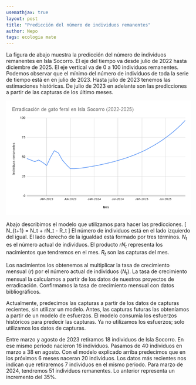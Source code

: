 ```yaml
---
usemathjax: true
layout: post
title: "Predicción del número de individuos remanentes"
author: Nepo
tags: ecologia mate
---
```




La figura de abajo muestra la predicción del número de individuos remanentes en Isla Socorro.
El eje del tiempo va desde julio de 2022 hasta diciembre de 2025.
El eje vertical va de 0 a 100 individuos remanentes.
Podemos observar que el mínimo del número de individuos de toda la serie de tiempo está en en julio de 2023.
Hasta julio de 2023 tenemos las estimaciones históricas.
De julio de 2023 en adelante son las predicciones a partir de las capturas de los último meses.

![erradicación de gato feral en isla socorro](/assets/images/erradicacion-gato-feral-isla-socorro.png)

Abajo describimos el modelo que utilizamos para hacer las predicciones.
\[ N_{t+1} = N_t + rN_t  - R_t \]
El número de individuos está en el lado izquierdo del igual.
El lado derecho de la igualdad está formado por tres términos.
$N_t$ es el número actual de individuos.
El producto $rN_t$ representa los nacimientos que tendremos en el mes.
$R_t$ son las capturas del mes.

Los nacimientos los obtenemos al multiplicar la tasa de crecimiento mensual ($r$) por el número actual de individuos ($N_t$).
La tasa de crecimiento mensual la calculamos a partir de los datos de nuestros proyectos de erradicación.
Confirmamos la tasa de crecimiento mensual con datos bibliográficos.

Actualmente, predecimos las capturas a partir de los datos de capturas recientes, sin utilizar un modelo.
Antes, las capturas futuras las obteníamos a partir de un modelo de esfuerzos.
El modelo consumía los esfuerzos históricos para predecir las capturas.
Ya no utilizamos los esfuerzos; solo utilizamos los datos de capturas.

Entre marzo y agosto de 2023 retiramos 18 individuos de Isla Socorro.
En ese mismo periodo nacieron 16 individuos.
Pasamos de 40 individuos en marzo a 38 en agosto.
Con el modelo explicado arriba predecimos que en los próximos 6 meses naceran 20 individuos.
Los datos más recientes nos indican que retiraremos 7 individuos en el mismo periodo.
Para marzo de 2024, tendremos 51 individuos remanentes.
Lo anterior representa un incremento del 35%.
